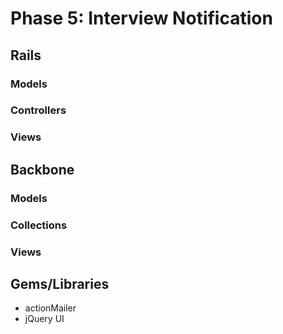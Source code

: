 # Phase 5: Interview Notification

## Rails
### Models

### Controllers


### Views

## Backbone
### Models

### Collections

### Views

## Gems/Libraries
* actionMailer
* jQuery UI
